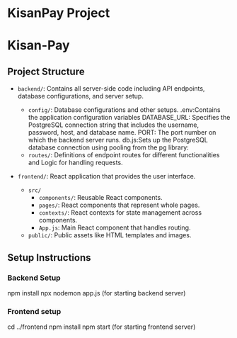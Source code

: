# KisanPay Project
# Kisan-Pay

## Project Structure

- `backend/`: Contains all server-side code including API endpoints, database configurations, and server setup.
  - `config/`: Database configurations and other setups.
    .env:Contains the application configuration variables
    DATABASE_URL: Specifies the PostgreSQL connection string that includes the username, password, host, and database name.
    PORT: The port number on which the backend server runs.
    db.js:Sets up the PostgreSQL database connection using pooling from the pg library:
  - `routes/`: Definitions of endpoint routes for different functionalities and  Logic for handling requests.

  
- `frontend/`: React application that provides the user interface.
  - `src/`
    - `components/`: Reusable React components.
    - `pages/`: React components that represent whole pages.
    - `contexts/`: React contexts for state management across components.
    - `App.js`: Main React component that handles routing.
  - `public/`: Public assets like HTML templates and images.

## Setup Instructions

### Backend Setup
   npm install
   npx nodemon app.js (for starting backend server)

### Frontend setup

cd ../frontend
npm install
npm start (for starting frontend server)